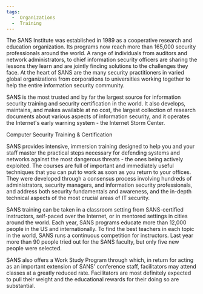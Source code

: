 ```yaml
---
tags:
  -  Organizations
  -  Training
---
```

The SANS Institute was established in 1989 as a cooperative research and
education organization. Its programs now reach more than 165,000
security professionals around the world. A range of individuals from
auditors and network administrators, to chief information security
officers are sharing the lessons they learn and are jointly finding
solutions to the challenges they face. At the heart of SANS are the many
security practitioners in varied global organizations from corporations
to universities working together to help the entire information security
community.

SANS is the most trusted and by far the largest source for information
security training and security certification in the world. It also
develops, maintains, and makes available at no cost, the largest
collection of research documents about various aspects of information
security, and it operates the Internet's early warning system - the
Internet Storm Center.

Computer Security Training & Certification

SANS provides intensive, immersion training designed to help you and
your staff master the practical steps necessary for defending systems
and networks against the most dangerous threats - the ones being
actively exploited. The courses are full of important and immediately
useful techniques that you can put to work as soon as you return to your
offices. They were developed through a consensus process involving
hundreds of administrators, security managers, and information security
professionals, and address both security fundamentals and awareness, and
the in-depth technical aspects of the most crucial areas of IT security.

SANS training can be taken in a classroom setting from SANS-certified
instructors, self-paced over the Internet, or in mentored settings in
cities around the world. Each year, SANS programs educate more than
12,000 people in the US and internationally. To find the best teachers
in each topic in the world, SANS runs a continuous competition for
instructors. Last year more than 90 people tried out for the SANS
faculty, but only five new people were selected.

SANS also offers a Work Study Program through which, in return for
acting as an important extension of SANS' conference staff, facilitators
may attend classes at a greatly reduced rate. Facilitators are most
definitely expected to pull their weight and the educational rewards for
their doing so are substantial.


